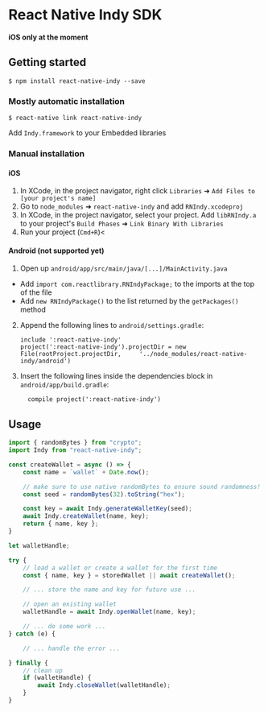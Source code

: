 
# React Native Indy SDK

**iOS only at the moment**

## Getting started

`$ npm install react-native-indy --save`

### Mostly automatic installation

`$ react-native link react-native-indy`

Add `Indy.framework` to your Embedded libraries

### Manual installation

#### iOS

1. In XCode, in the project navigator, right click `Libraries` ➜ `Add Files to [your project's name]`
2. Go to `node_modules` ➜ `react-native-indy` and add `RNIndy.xcodeproj`
3. In XCode, in the project navigator, select your project. Add `libRNIndy.a` to your project's `Build Phases` ➜ `Link Binary With Libraries`
4. Run your project (`Cmd+R`)<

#### Android (not supported yet)

1. Open up `android/app/src/main/java/[...]/MainActivity.java`
  - Add `import com.reactlibrary.RNIndyPackage;` to the imports at the top of the file
  - Add `new RNIndyPackage()` to the list returned by the `getPackages()` method
2. Append the following lines to `android/settings.gradle`:
  	```
  	include ':react-native-indy'
  	project(':react-native-indy').projectDir = new File(rootProject.projectDir, 	'../node_modules/react-native-indy/android')
  	```
3. Insert the following lines inside the dependencies block in `android/app/build.gradle`:
  	```
      compile project(':react-native-indy')
  	```

## Usage
```javascript
import { randomBytes } from "crypto";
import Indy from "react-native-indy";

const createWallet = async () => {
	const name = `wallet` + Date.now();

	// make sure to use native randomBytes to ensure sound randomness!
	const seed = randomBytes(32).toString("hex");

	const key = await Indy.generateWalletKey(seed);
	await Indy.createWallet(name, key);
	return { name, key };
}

let walletHandle;

try {
	// load a wallet or create a wallet for the first time
	const { name, key } = storedWallet || await createWallet();

	// ... store the name and key for future use ...

	// open an existing wallet
	walletHandle = await Indy.openWallet(name, key);

	// ... do some work ...
} catch (e) {

	// ... handle the error ...

} finally {
	// clean up
	if (walletHandle) {
		await Indy.closeWallet(walletHandle);
	}
}

```
